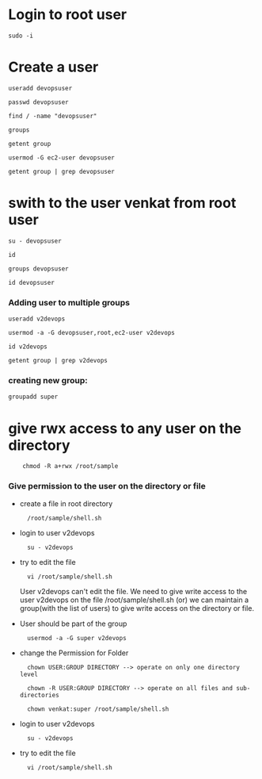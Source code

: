 # Login to root user 

    sudo -i

# Create a user

    useradd devopsuser

    passwd devopsuser

    find / -name "devopsuser"

    groups

    getent group

    usermod -G ec2-user devopsuser

    getent group | grep devopsuser

# swith to the user venkat from root user

    su - devopsuser

    id

    groups devopsuser

    id devopsuser

### Adding user to multiple groups

    useradd v2devops

    usermod -a -G devopsuser,root,ec2-user v2devops

    id v2devops

    getent group | grep v2devops

### creating new group:

    groupadd super

# give rwx access to any user on the directory

		chmod -R a+rwx /root/sample

### Give permission to the user on the directory or file

* create a file in root directory 

        /root/sample/shell.sh

* login to user v2devops  

        su - v2devops
        
* try to edit the file

        vi /root/sample/shell.sh
        
  User v2devops can't edit the file. We need to give write access to the user v2devops on the file /root/sample/shell.sh (or) we can maintain a group(with the list of users) to give write access on the directory or file.

* User should be part of the group

        usermod -a -G super v2devops
        
* change the Permission for Folder

        chown USER:GROUP DIRECTORY --> operate on only one directory level

        chown -R USER:GROUP DIRECTORY --> operate on all files and sub-directories

        chown venkat:super /root/sample/shell.sh

* login to user v2devops  

        su - v2devops
        
* try to edit the file

        vi /root/sample/shell.sh
